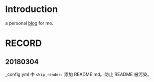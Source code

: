 # Introduction
a personal [blog](http://blog.pwxcoo.com/) for me.

# RECORD
## 20180304
_config.yml 中 `skip_render:` 添加 README.md。防止 README 被污染。